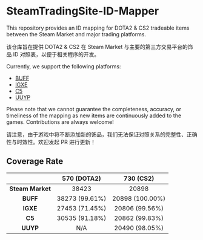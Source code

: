 # SteamTradingSite-ID-Mapper

This repository provides an ID mapping for DOTA2 & CS2 tradeable items between the Steam Market and major trading platforms. 

该仓库旨在提供 DOTA2 & CS2 在 Steam Market 与主要的第三方交易平台的饰品 ID 对照表，以便于相关程序的开发。

Currently, we support the following platforms:

- [BUFF](https://buff.163.com/)
- [IGXE](https://www.igxe.cn/)
- [C5](https://www.c5game.com/)
- [UUYP](https://www.youpin898.com/)

Please note that we cannot guarantee the completeness, accuracy, or timeliness of the mapping as new items are continuously added to the games. Contributions are always welcome!

请注意，由于游戏中将不断添加新的饰品，我们无法保证对照关系的完整性、正确性与时效性。欢迎发起 PR 进行更新！

## Coverage Rate

|  | **570 (DOTA2)** | **730 (CS2)** |
| :------: | :-------------: | :-----------: |
| **Steam Market** | 38423 | 20898 |
| **BUFF** | 38273 (99.61%) | 20898 (100.00%) |
| **IGXE** | 27453 (71.45%) | 20806 (99.56%) |
| **C5** | 30535 (91.18%) | 20862 (99.83%) |
| **UUYP** | N/A | 20490 (98.05%) |

